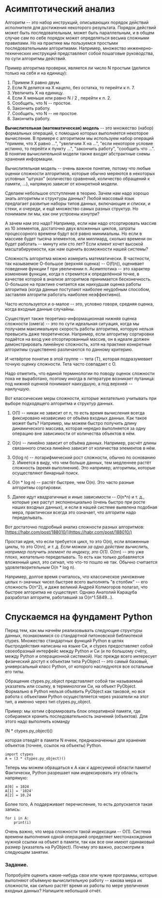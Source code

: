 # Асимптотический анализ

Алгоритм -- это набор инструкций, описывающих порядок действий исполнителя для достижения некоторого результата. Порядок действий может быть последовательным, может быть параллельным, и в общем случае сам по себе порядок может определяться весьма сложными правилами. Но на практике мы пользуемся простыми последовательными алгоритмами. Например, множество инженерно-технических инструкций представляют собой пошаговые руководства, по сути алгоритмы действий.

Пример алгоритма проверки, является ли число N простым (делится только на себя и на единицу):
1. Примем X равно двум.
2. Если N делится на X нацело, без остатка, то перейти к п. 7.
3. Увеличить X на единицу.
4. Если X меньше или равно N / 2 , перейти к п. 2.
5. Сообщить, что N -- простое.
6. Закончить работу.
7. Сообщить, что N -- не простое.
8. Закончить работу.

**Вычислительная (математическая) модель** -- это множество (набор) формальных операций, с помощью которых выполняется некоторое вычисление. В примере с алгоритмом мы используем набор операций "примем, что X равно ...", "увеличим X на ...", "если некоторое условие истинно, то перейти к пункту ...", "закончить работу", "сообщить что ...". В понятие вычислительной модели также входят абстрактные схемы хранения информации.

Вычислительная модель -- очень важное понятие, потому что любые оценки сложности алгоритмов, которые обычно меряются в некоторых условных "штуках" (количество сравнений, количество обращений к памяти, ...), напрямую зависят от конкретной модели.

Сделаем небольшое отступление в теорию. Зачем нам надо хорошо знать алгоритмы и структуры данных? Любой массовый язык предлагает развитые наборы типов данных, включающие и списки, и стеки, и очереди, и ещё множество самых разных структур. Но понимаем ли мы, как они устроены изнутри?

А зачем нам это надо? Например, если нам надо отсортировать массив из 10 элементов, достаточно двух вложенных циклов, затраты процессорного времени будут всё равно минимальны. Но если в массиве будет тысяча элементов, или миллиард, сколько времени он будет работать -- минуту или сто лет? Если клиент хочет высокой масштабируемости, как нам оценить возможности нашей системы?

Сложность алгоритма можно измерить математически. В частности, так называемое О-большое (верхняя оценка) -- O(f(n)), оценивает поведение функции f при увеличении n.
Асимптотика -- это характер изменения функции, когда n стремится к определённой точке, в качестве которой в анализе алгоритмов принимается бесконечность. O-большое на практике считается как наихудшая оценка работы алгоритма (когда данные поступают наиболее неудобным способом, заставляя алгоритм работать наиболее неэффективно).

Часто используется и о-малое -- это, условно говоря, средняя оценка, когда входные данные случайны.

Существует также теоретико-информационная нижняя оценка сложности (омега) -- это по сути идеальная ситуация, когда мы получаем максимальную скорость работы алгоритма, которую нельзя превысить даже теоретически. Например, если алгоритму сортировки подаётся на вход уже отсортированный массив, он в идеале должен демонстрировать линейную сложность, хотя на практике конкретные алгоритмы существенно различаются по данному критерию.

И четвёртое понятие в этой группе -- тета (T), которая подразумевает точную оценку сложности. Тета часто совпадает с O.

Надо отметить, что единой терминологии по поводу оценок сложности пока не выработано, поэтому иногда в литературе возникает путаница: под нижней оценкой понимают наихудшую, а под верхней -- наилучшую.

Вот классические меры сложности, которые желательно учитывать при выборе подходящего алгоритма и структур данных.

1. O(1) -- никак не зависит от n, то есть время вычисления всегда фиксировано независимо от объёма входных данных. Как такое может быть? Например, мы можем быстро получить длину динамического массива, которая нередко выполняется за одну операцию вне зависимости от количества объектов в нём.

2. O(n) -- линейно зависит от объёма данных. Например, расчёт длины связанного списка линейно зависит от количества элементов в нём.

3. O(log n) -- логарифмический рост сложности, обычно по основанию 2. Имеется в виду, что чем больше данных, тем медленнее растёт сложность (время выполнения). Это например, алгоритмы, которые осуществляют бинарный поиск.

4. O(n * log n) -- растёт быстрее, чем O(n). Это часто разные алгоритмы сортировки.

5. Далее идут квадратичные и иные зависимости -- O(n*n) и т. д., которые уже растут экспоненциально (очень быстро при росте наших входных данных), и если в нашей системе выявлена подобная мера, практически всегда это означает, что алгоритм надо переделывать.

Вот достаточно подробный анализ сложности разных алгоритмов: [https://habr.com/post/188010/](https://habr.com/post/188010/)

Простая идея, что если требуется цикл, то это O(n), если вложенные циклы, то это O(n*n), и т. д.
Если можем за одно действие вычислить, например получить элемент по индексу, это O(1).
O(n*n) -- это уже плохо, желательно переделывать.
То есть как только добавляется вложенный цикл, это сигнал, что что-то пошло не так. Обычно считается удовлетворительным O(n * log n).

Например, долгое время считалось, что классическое умножение целых n-значных чисел быстрее всего выполнять "в столбик" -- его сложность O(n^2), и даже великий Андрей Колмогоров полагал, что быстрее алгоритма не существует.
Однако Анатолий Карацуба разработал алгоритм, работавший за O(n^1.5849...).

# Спускаемся на фундамент Python
Перед тем, как мы начнём реализовывать следующие структуры данных, познакомимся со стандартной питоновской библиотекой ctypes. Множество стандартных функций Python в целях быстродействия написаны на языке Си, и ctypes предоставляет собой своеобразный интерфейс между Python и Си (и по большому счёту, между Python и операционной системой). Нас прежде всего интересует физический доступ к объектам типа PyObject -- это самый базовый, универсальный класс Python, от которого наследуются все остальные его типы.

Обращение ctypes.py_object представляет собой так называемый указатель или ссылку, в терминологии Си, на объект PyObject. Формально в Python нельзя объявить PyObject как таковой, но вся работа с объектами Python осуществляется через указатели на этот тип, а именно через тип ctypes.py_object.

Пример: мы хотим сформировать блок оперативной памяти, где собираемся хранить последовательность значений (объектов). Для этого надо выполнить команду

(N * ctypes.py_object)()

которая отведёт в памяти N ячеек, предназначенных для хранения объектов (точнее, ссылок на объекты) Python.

```
import ctypes
A = (3 * ctypes.py_object)()
```

Теперь мы можем обращаться к A как к адресуемой области памяти! Фактически, Python разрешает нам индексировать эту область напрямую:

```
A[0] = 1024
A[1] = '1024'
A[2] = 10.24
```

Более того, A поддерживает перечисление, то есть допускается такая запись:

```
for i in A:
    print(i)
```

Очень важно, что мера сложности такой индексации -- O(1). Система времени выполнения одной операцией определяет местонахождения нужной ссылки на объект в памяти, так как все они имеют одинаковый размер (указатель на PyObject). Почему это важно, рассмотрим в следующем занятии.

### Задание.
Попробуйте оценить какие-нибудь свои или чужие программы, которые выполняют объёмную вычислительную работу -- какова мера их сложности, как сильно растёт время их работы по мере увеличения входных данных? Напишите небольшой отчёт.

